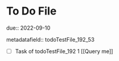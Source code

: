 # To Do File

due:: 2022-09-10

metadatafield:: todoTestFile_192_53

- [ ] Task of todoTestFile_192 1 [[Query me]]
